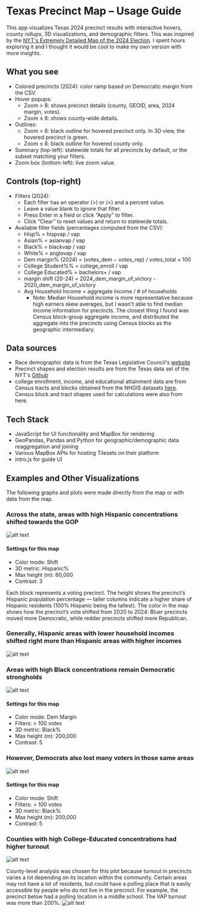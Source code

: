 # Texas Precinct Map – Usage Guide

This app visualizes Texas 2024 precinct results with interactive hovers, county rollups, 3D visualizations, and demographic filters. This was inspired by the [NYT's Extremely Detailed Map of the 2024 Election](https://www.nytimes.com/interactive/2025/us/elections/2024-election-map-precinct-results.html). I spent hours exploring it and I thought it would be cool to make my own version with more insights.

## What you see
- Colored precincts (2024): color ramp based on Democratic margin from the CSV.
- Hover popups:
  - Zoom > 8: shows precinct details (county, GEOID, area, 2024 margin, votes).
  - Zoom ≤ 8: shows county-wide details.
- Outlines:
  - Zoom > 8: black outline for hovered precinct only. In 3D view, the hovered precinct is green.
  - Zoom ≤ 8: black outline for hovered county only.
- Summary (top-left): statewide totals for all precincts by default, or the subset matching your filters.
- Zoom box (bottom-left): live zoom value.

## Controls (top-right)
- Filters (2024):
  - Each filter has an operator (>) or (<) and a percent value.
  - Leave a value blank to ignore that filter.
  - Press Enter in a field or click “Apply” to filter.
  - Click “Clear” to reset values and return to statewide totals.
- Available filter fields (percentages computed from the CSV):
  - Hisp% = hispvap / vap
  - Asian% = asianvap / vap
  - Black% = blackvap / vap
  - White% = anglovap / vap
  - Dem margin% (2024) = (votes_dem − votes_rep) / votes_total × 100
  - College Student%% = college_enroll / vap
  - College Educated% = bachelors+ / vap
  - margin shift (20-24) = 2024_dem_margin_of_victory - 2020_dem_margin_of_victory
  - Avg Household Income = aggregate income / # of households
      - Note: Median Household income is more representative because high earners skew averages, but I wasn't able to find median income information for precincts. The closest thing I found was Census block-group aggregate income, and distributed the aggregate into the precincts using Census blocks as the geographic intermediary. 


## Data sources
- Race demographic data is from the Texas Legislative Council's [website](https://data.capitol.texas.gov/dataset/vtds)
- Precinct shapes and election results are from the Texas data set of the NYT's [Github](https://github.com/nytimes/presidential-precinct-map-2024)
- college enrollment, income, and educational attainment data are from Census tracts and blocks obtained from the NHGIS datasets [here](https://data2.nhgis.org/main). Census block and tract shapes used for calculations were also from here.

## Tech Stack
- JavaScript for UI functionality and MapBox for rendering
- GeoPandas, Pandas and Python for geographic/demographic data reaggregation and joining
- Various MapBox APIs for hosting Tilesets on their platform
- intro.js for guide UI

## Examples and Other Visualizations
The following graphs and plots were made directly from the map or with data from the map.
### Across the state, areas with high Hispanic concentrations shifted towards the GOP
![alt text](https://github.com/samz-cs/tx-map/blob/main/hisp_shift.png?raw=true)
#### Settings for this map
- Color mode: Shift 
- 3D metric: Hispanic%
- Max height (m): 60,000
- Contrast: 3

Each block represents a voting precinct. The height shows the precinct’s Hispanic population percentage — taller columns indicate a higher share of Hispanic residents (100% Hispanic being the tallest). The color in the map shows how the precinct’s vote shifted from 2020 to 2024: Bluer precincts moved more Democratic, while redder precincts shifted more Republican.

### Generally, Hispanic areas with lower household incomes shifted right more than Hispanic areas with higher incomes
![alt text](https://github.com/samz-cs/tx-map/blob/main/2D_Bin_income_hisp.png?raw=true)

### Areas with high Black concentrations remain Democratic strongholds
![alt text](https://github.com/samz-cs/tx-map/blob/main/black_margin_200k_5_100votes.png?raw=true)
#### Settings for this map
- Color mode: Dem Margin
- Filters: > 100 votes
- 3D metric: Black%
- Max height (m): 200,000
- Contrast: 5

### However, Democrats also lost many voters in those same areas
![alt text](https://github.com/samz-cs/tx-map/blob/main/black_shift_200k_5_100votes.png?raw=true)
#### Settings for this map
- Color mode: Shift
- Filters: > 100 votes
- 3D metric: Black%
- Max height (m): 200,000
- Contrast: 5

### Counties with high College-Educated concentrations had higher turnout
![alt text](https://github.com/samz-cs/tx-map/blob/main/WLS_edu_turnout.png?raw=true)

County-level analysis was chosen for this plot because turnout in precincts varies a lot depending on its location within the community. Certain areas may not have a lot of residents, but could have a polling place that is easily accessible by people who do not live in the precinct. For example, the precinct below had a polling location in a middle school. The VAP turnout was more than 200%.
![alt text](https://github.com/samz-cs/tx-map/blob/main/DS_example.png?raw=true)



